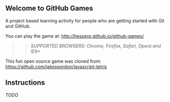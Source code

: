 ## Welcome to GitHub Games

A project based learning activity for people who are getting started with Git and GitHub.

You can play the game at: http://hesserp.github.io/github-games/

>> _*SUPPORTED BROWSERS*: Chrome, Firefox, Safari, Opera and IE9+_

This fun open source game was cloned from: https://github.com/jakesgordon/javascript-tetris

## Instructions

_TODO_
